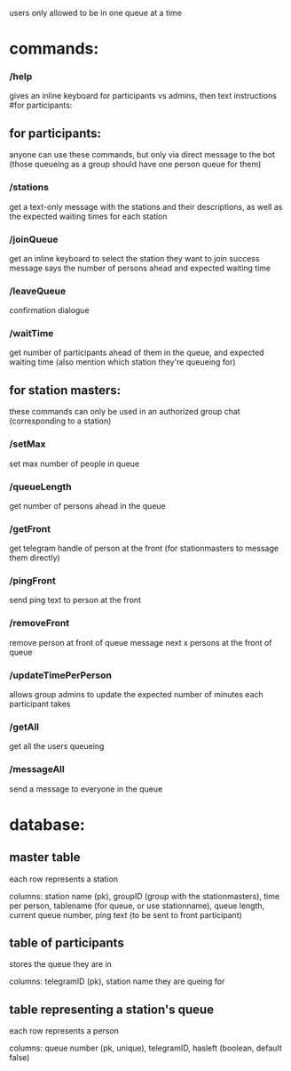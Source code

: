 users only allowed to be in one queue at a time
# commands:

### /help 
gives an inline keyboard for participants vs admins, then text instructions
#for participants:

## for participants:
anyone can use these commands, but only via direct message to the bot (those queueing as a group should have one person queue for them)

### /stations
get a text-only message with the stations and their descriptions, as well as the expected waiting times for each station

### /joinQueue
get an inline keyboard to select the station they want to join
success message says the number of persons ahead and expected waiting time

### /leaveQueue
confirmation dialogue

### /waitTime
get number of participants ahead of them in the queue, and expected waiting time (also mention which station they're queueing for)

## for station masters:
these commands can only be used in an authorized group chat (corresponding to a station)

### /setMax
set max number of people in queue

### /queueLength
get number of persons ahead in the queue

### /getFront
get telegram handle of person at the front (for stationmasters to message them directly)

### /pingFront
send ping text to person at the front

### /removeFront
remove person at front of queue
message next x persons at the front of queue

### /updateTimePerPerson
allows group admins to update the expected number of minutes each participant takes

### /getAll
get all the users queueing

### /messageAll
send a message to everyone in the queue


# database:
## master table
each row represents a station

columns: station name (pk), groupID (group with the stationmasters), time per person, tablename (for queue, or use stationname), queue length, current queue number, ping text (to be sent to front participant)

## table of participants
stores the queue they are in

columns: telegramID (pk), station name they are queing for

## table representing a station's queue
each row represents a person

columns: queue number (pk, unique), telegramID, hasleft (boolean, default false)